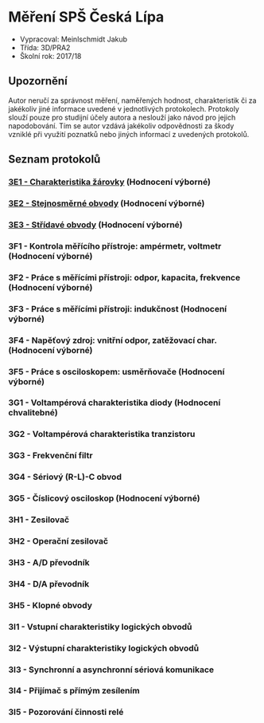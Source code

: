 # Měření SPŠ Česká Lípa
 - Vypracoval: Meinlschmidt Jakub
 - Třída: 3D/PRA2
 - Školní rok: 2017/18
 
## Upozornění
Autor neručí za správnost měření, naměřených hodnost, charakteristik či za jakékoliv jiné informace uvedené v jednotlivých protokolech. Protokoly slouží pouze pro studijní účely autora a neslouží jako návod pro jejich napodobování. Tím se autor vzdává jakékoliv odpovědnosti za škody vzniklé při využití poznatků nebo jiných informací z uvedených protokolů.

## Seznam protokolů
### [3E1 - Charakteristika žárovky](https://github.com/jmeinlschmidt/mereni-sps-cl/blob/master/3E/3E1/3E1.md) (Hodnocení výborné)
### [3E2 - Stejnosměrné obvody](https://github.com/jmeinlschmidt/mereni-sps-cl/blob/master/3E/3E2/3E2.md) (Hodnocení výborné)
### [3E3 - Střídavé obvody](https://github.com/jmeinlschmidt/mereni-sps-cl/blob/master/3E/3E3/3E3.md) (Hodnocení výborné)
### 3F1 - Kontrola měřícího přístroje: ampérmetr, voltmetr (Hodnocení výborné)
### 3F2 - Práce s měřícími přístroji: odpor, kapacita, frekvence (Hodnocení výborné)
### 3F3 - Práce s měřícími přístroji: indukčnost (Hodnocení výborné)
### 3F4 - Napěťový zdroj: vnitřní odpor, zatěžovací char. (Hodnocení výborné)
### 3F5 - Práce s osciloskopem: usměrňovače (Hodnocení výborné)
### 3G1 - Voltampérová charakteristika diody (Hodnocení chvalitebné)
### 3G2 - Voltampérová charakteristika tranzistoru
### 3G3 - Frekvenční filtr
### 3G4 - Sériový (R-L)-C obvod
### 3G5 - Číslicový osciloskop (Hodnocení výborné)
### 3H1 - Zesilovač
### 3H2 - Operační zesilovač
### 3H3 - A/D převodník
### 3H4 - D/A převodník
### 3H5 - Klopné obvody
### 3I1 - Vstupní charakteristiky logických obvodů
### 3I2 - Výstupní charakteristiky logických obvodů
### 3I3 - Synchronní a asynchronní sériová komunikace
### 3I4 - Přijímač s přímým zesílením
### 3I5 - Pozorování činnosti relé
